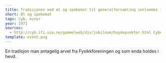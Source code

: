 ```yaml
---
title: Tradisjonen med øl og spekemat til generalforsamling innlemmes i Cybernetisk Selskab
short: Øl og spekemat
tags: cyb, minor
year: 1971
sources:
  - http://cyb.ifi.uio.no/gammelweb/div/jubileum/hoydepunkter.html Cybernetisk Selskab 25 års-jubileumshefte - Høydepunkter i CYBs historie
template: event.pug
---
```


En tradisjon man antagelig arvet fra Fysikkforeningen og som enda holdes i hevd.
